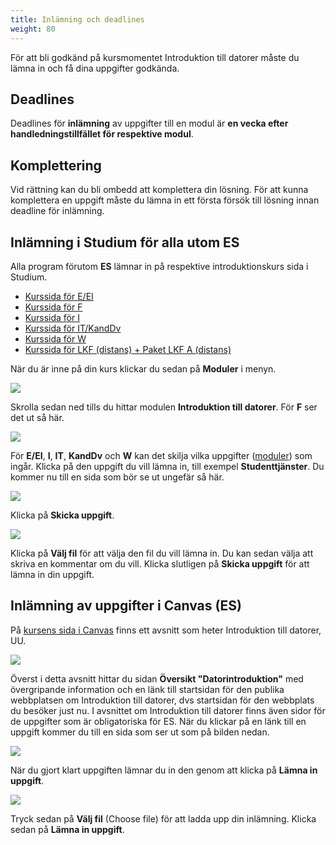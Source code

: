 ```yaml
---
title: Inlämning och deadlines
weight: 80
---
```


För att bli godkänd på kursmomentet Introduktion till datorer måste du lämna in
och få dina uppgifter godkända.

## Deadlines

Deadlines för **inlämning** av uppgifter till en modul är **en vecka efter
handledningstillfället för respektive modul**.

## Komplettering

Vid rättning kan du bli ombedd att komplettera din lösning.
För att kunna komplettera en uppgift måste du lämna in ett första försök till
lösning innan deadline för inlämning.

## Inlämning i Studium för alla utom ES

Alla program förutom **ES** lämnar in på respektive
introduktionskurs sida i Studium.

- [Kurssida för E/EI][eei-studium]
- [Kurssida för F][f-studium]
- [Kurssida för I][i-studium]
- [Kurssida för IT/KandDv][it-dv-studium]
- [Kurssida för W][w-submsission]
- [Kurssida för LKF (distans) + Paket LKF A (distans)][lkf-distans]

[eei-studium]: https://uppsala.instructure.com/courses/112183

[f-studium]: https://uppsala.instructure.com/courses/112153

[i-studium]: https://uppsala.instructure.com/courses/112418

[it-dv-studium]: https://uppsala.instructure.com/courses/111996

[w-submsission]: https://uppsala.instructure.com/courses/104775

[lkf-distans]: https://uppsala.instructure.com/courses/107223

[hui]: https://uppsala.instructure.com/courses/98431

När du är inne på din kurs klickar du sedan på **Moduler** i menyn. 

![](/images/2024/studenttjanster/studium/kurs-meny-moduler.png)

Skrolla sedan ned tills du hittar modulen **Introduktion till datorer**. För
**F** ser det ut så här. 

![](/images/2024/studenttjanster/studium/example-module.png)

För **E/EI**, **I**, **IT**, **KandDv** och **W** kan det
skilja vilka uppgifter ([moduler](/modules)) som ingår. Klicka på den uppgift du
vill lämna in, till exempel **Studenttjänster**. Du kommer nu till en sida som
bör se ut ungefär så här. 

![](/images/2024/studenttjanster/studium/studenttjanster-submit-1.png)

Klicka på **Skicka uppgift**. 

![](/images/2024/studenttjanster/studium/studenttjanster-submit-2.png)

Klicka på **Välj fil** för att välja den fil du vill lämna in. Du kan sedan
välja att skriva en kommentar om du vill. Klicka slutligen på **Skicka uppgift**
för att lämna in din uppgift.

##  Inlämning av uppgifter i Canvas (ES)

På [kursens sida i Canvas][canvas] finns
ett avsnitt som heter Introduktion till datorer, UU. 

[canvas]: https://slu-se.instructure.com/courses/12163

![](/images/2024/submission-and-deadlines/canvas-uppgifter.png?width=555px)

Överst i detta avsnitt hittar du sidan **Översikt "Datorintroduktion"** med
övergripande information och en länk till startsidan för den publika webbplatsen
om Introduktion till datorer, dvs startsidan för den webbplats du besöker just
nu. I avsnittet om Introduktion till datorer finns även sidor för de uppgifter
som är obligatoriska för ES. När du klickar på en länk till en uppgift kommer du
till en sida som ser ut som på bilden nedan.

![](/images/2024/submission-and-deadlines/canvas-studenttjanster.png?classes=border&width=666px)

När du gjort klart uppgiften lämnar du in den genom att klicka på **Lämna in uppgift**.

![](/images/2024/submission-and-deadlines/canvas-submit-file.png?classes=border&width=777px)

Tryck sedan på **Välj fil** (Choose file) för att ladda upp din inlämning.
Klicka sedan på **Lämna in uppgift**.



